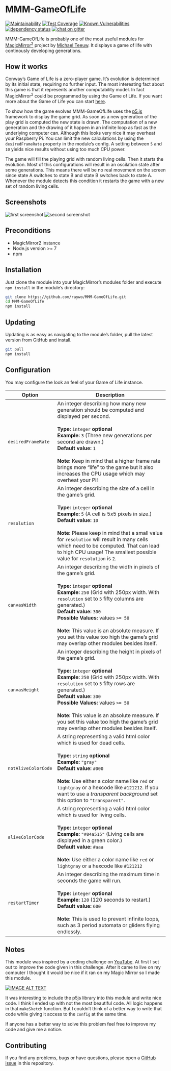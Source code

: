 # MMM-GameOfLife

[![Maintainability](https://api.codeclimate.com/v1/badges/35bd2bb135cce603299d/maintainability)](https://codeclimate.com/github/raywo/MMM-GameOfLife/maintainability)
[![Test Coverage](https://api.codeclimate.com/v1/badges/35bd2bb135cce603299d/test_coverage)](https://codeclimate.com/github/raywo/MMM-GameOfLife/test_coverage)
[![Known Vulnerabilities](https://snyk.io/test/github/raywo/mmm-GameOfLife/badge.svg?targetFile=package.json)](https://snyk.io/test/github/raywo/mmm-GameOfLife?targetFile=package.json)
[![dependency status](https://david-dm.org/raywo/MMM-GameOfLife.svg)](https://david-dm.org/raywo/MMM-GameOfLife)
[![chat on gitter](https://badges.gitter.im/raywo.svg)](https://gitter.im/raywo)

MMM-GameOfLife is probably one of the most useful modules for [MagicMirror<sup>2</sup>](https://github.com/MichMich/MagicMirror) project by [Michael Teeuw](https://github.com/MichMich). It displays a game of life with continously developing generations.

## How it works

Conway’s Game of Life is a zero-player game. It’s evolution is determined by its initial state, requiring no further input. The most interesting fact about this game is that it represents another computability model. In fact MagicMirror<sup>2</sup> could be programmed by using the Game of Life. If you want more about the Game of Life you can start [here](https://en.wikipedia.org/wiki/Conway%27s_Game_of_Life).

To show how the game evolves MMM-GameOfLife uses the [p5.js](https://p5js.org) framework to display the game grid. As soon as a new generation of the play grid is computed the new state is drawn. The computation of a new generation and the drawing of it happen in an infinite loop as fast as the underlying computer can. Although this looks very nice it may overheat your Raspberry Pi. You can limit the new calculations by using the `desiredFrameRate` property in the module’s config. A setting between `5` and `10` yields nice results without using too much CPU power.

The game will fill the playing grid with random living cells. Then it starts the evolution. Most of this configurations will result in an oscilation state after some generations. This means there will be no real movement on the screen since state A switches to state B and state B switches back to state A. Whenever the module detects this condition it restarts the game with a new set of random living cells.


## Screenshots

![first screenshot](img/screenshot_1.png) ![second screenshot](img/screenshot_2.png) 


## Preconditions

* MagicMirror2 instance
* Node.js version >= 7
* npm


## Installation

Just clone the module into your MagicMirror’s modules folder and execute `npm install` in the module’s directory:

```bash
git clone https://github.com/raywo/MMM-GameOfLife.git
cd MMM-GameOfLife
npm install
```

## Updating

Updating is as easy as navigating to the module’s folder, pull the latest version from GitHub and install.

```bash
git pull
npm install
```


## Configuration

You may configure the look an feel of your Game of Life instance.

| Option | Description |
| ------ | ----------- |
| `desiredFrameRate` | An integer describing how many new generation should be computed and displayed per second. <br><br>**Type:** `integer` **optional** <br>**Example:** `3` (Three new generations per second are drawn.)<br>**Default value:** `1` <br><br>**Note:** Keep in mind that a higher frame rate brings more “life” to the game but it also increases the CPU usage which may overheat your Pi! |
| `resolution` | An integer describing the size of a cell in the game’s grid. <br><br>**Type:** `integer` **optional** <br>**Example:** `5` (A cell is 5x5 pixels in size.)<br>**Default value:** `10` <br><br>**Note:** Please keep in mind that a small value for `resolution` will result in many cells which need to be computed. That can lead to high CPU usage! The smallest possible value for `resolution` is `2`. |
| `canvasWidth` | An integer describing the width in pixels of the game’s grid. <br><br>**Type:** `integer` **optional** <br>**Example:** `250` (Grid with 250px width. With `resolution` set to `5` fifty columns are generated.)<br>**Default value:** `300`<br>**Possible  Values:** values `>= 50` <br><br>**Note:** This value is an absolute measure. If you set this value too high the game’s grid may overlap other modules besides itself.|
| `canvasHeight` | An integer describing the height in pixels of the game’s grid. <br><br>**Type:** `integer` **optional** <br>**Example:** `250` (Grid with 250px width. With `resolution` set to `5` fifty rows are generated.)<br>**Default value:** `300` <br>**Possible  Values:** values `>= 50`<br><br>**Note:** This value is an absolute measure. If you set this value too high the game’s grid may overlap other modules besides itself.|
| `notAliveColorCode` | A string representing a valid html color which is used for dead cells. <br><br>**Type:** `string` **optional** <br>**Example:** `"gray"` <br>**Default value:** `#000` <br><br>**Note:** Use either a color name like `red` or `lightgray` or a hexcode like `#121212`. If you want to use a _transparent background_ set this option to `"transparent"`. |
| `aliveColorCode` | A string representing a valid html color which is used for living cells. <br><br>**Type:** `integer` **optional** <br>**Example:** `"#04a515"` (Living cells are displayed in a green color.)<br>**Default value:** `#aaa` <br><br>**Note:** Use either a color name like `red` or `lightgray` or a hexcode like `#121212` |
| `restartTimer` | An integer describing the maximum time in seconds the game will run. <br><br>**Type:** `integer` **optional** <br>**Example:** `120` (120 seconds to restart.)<br>**Default value:** `600` <br><br>**Note:** This is used to prevent infinite loops, such as 3 period automata or gliders flying endlessly. |



## Notes

This module was inspired by a coding challenge on [YouTube](http://www.youtube.com/watch?v=FWSR_7kZuYg). At first I set out to improve the code given in this challenge. After it came to live on my computer I thought it would be nice if it ran on my Magic Mirror so I made this module.

[![IMAGE ALT TEXT](http://img.youtube.com/vi/FWSR_7kZuYg/0.jpg)](http://www.youtube.com/watch?v=FWSR_7kZuYg "Coding Challenge #85: The Game of Life")

It was interesting to include the p5js library into this module and write nice code. I think I ended up with not the most beautiful code. All logic happens in that `makeSketch` function. But I couldn’t think of a better way to write that code while giving it access to the `config` at the same time.

If anyone has a better way to solve this problem feel free to improve my code and give me a notice.


## Contributing

If you find any problems, bugs or have questions, please open a [GitHub issue](https://github.com/raywo/MMM-GameOfLife/issues) in this repository.

